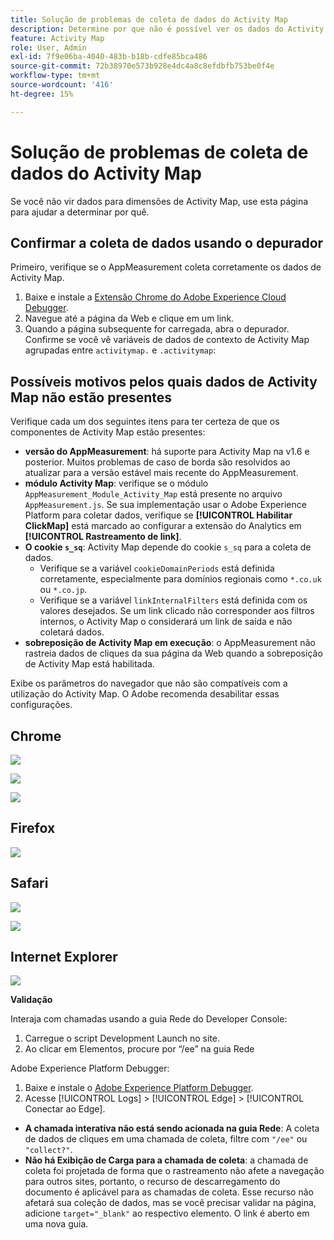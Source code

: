 ```yaml
---
title: Solução de problemas de coleta de dados do Activity Map
description: Determine por que não é possível ver os dados do Activity Map em solicitações de imagem
feature: Activity Map
role: User, Admin
exl-id: 7f9e06ba-4040-483b-b18b-cdfe85bca486
source-git-commit: 72b38970e573b928e4dc4a8c8efdbfb753be0f4e
workflow-type: tm+mt
source-wordcount: '416'
ht-degree: 15%

---
```


# Solução de problemas de coleta de dados do Activity Map

Se você não vir dados para dimensões de Activity Map, use esta página para ajudar a determinar por quê.

## Confirmar a coleta de dados usando o depurador

Primeiro, verifique se o AppMeasurement coleta corretamente os dados de Activity Map.

1. Baixe e instale a [Extensão Chrome do Adobe Experience Cloud Debugger](https://experienceleague.adobe.com/pt-br/docs/experience-platform/debugger/home).
2. Navegue até a página da Web e clique em um link.
3. Quando a página subsequente for carregada, abra o depurador. Confirme se você vê variáveis de dados de contexto de Activity Map agrupadas entre `activitymap.` e `.activitymap`:

## Possíveis motivos pelos quais dados de Activity Map não estão presentes

Verifique cada um dos seguintes itens para ter certeza de que os componentes de Activity Map estão presentes:

* **versão do AppMeasurement**: há suporte para Activity Map na v1.6 e posterior. Muitos problemas de caso de borda são resolvidos ao atualizar para a versão estável mais recente do AppMeasurement.
* **módulo Activity Map**: verifique se o módulo `AppMeasurement_Module_Activity_Map` está presente no arquivo `AppMeasurement.js`. Se sua implementação usar o Adobe Experience Platform para coletar dados, verifique se **[!UICONTROL Habilitar ClickMap]** está marcado ao configurar a extensão do Analytics em **[!UICONTROL Rastreamento de link]**.
* **O cookie `s_sq`**: Activity Map depende do cookie `s_sq` para a coleta de dados.
   * Verifique se a variável `cookieDomainPeriods` está definida corretamente, especialmente para domínios regionais como `*.co.uk` ou `*.co.jp`.
   * Verifique se a variável `linkInternalFilters` está definida com os valores desejados. Se um link clicado não corresponder aos filtros internos, o Activity Map o considerará um link de saída e não coletará dados.
* **sobreposição de Activity Map em execução**: o AppMeasurement não rastreia dados de cliques da sua página da Web quando a sobreposição de Activity Map está habilitada.

Exibe os parâmetros do navegador que não são compatíveis com a utilização do Activity Map. O Adobe recomenda desabilitar essas configurações.

## Chrome

![](assets/Chrome1.png)

![](assets/Chrome2.png)

![](assets/Chrome3.png)

## Firefox

![](assets/Firefox.png)

## Safari

![](assets/Safari1.png)

![](assets/Safari2.png)

## Internet Explorer

![](assets/IE1.png)


**Validação**

Interaja com chamadas usando a guia Rede do Developer Console:

1. Carregue o script Development Launch no site.
1. Ao clicar em Elementos, procure por “/ee” na guia Rede

Adobe Experience Platform Debugger:

1. Baixe e instale o [Adobe Experience Platform Debugger](https://chromewebstore.google.com/detail/adobe-experience-platform/bfnnokhpnncpkdmbokanobigaccjkpob).
1. Acesse [!UICONTROL Logs] > [!UICONTROL Edge] > [!UICONTROL Conectar ao Edge].

* **A chamada interativa não está sendo acionada na guia Rede**: A coleta de dados de cliques em uma chamada de coleta, filtre com `"/ee"` ou `"collect?"`.
* **Não há Exibição de Carga para a chamada de coleta**: a chamada de coleta foi projetada de forma que o rastreamento não afete a navegação para outros sites, portanto, o recurso de descarregamento do documento é aplicável para as chamadas de coleta. Esse recurso não afetará sua coleção de dados, mas se você precisar validar na página, adicione `target="_blank"` ao respectivo elemento. O link é aberto em uma nova guia.
